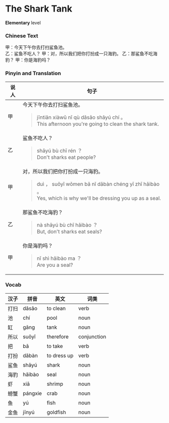 # The Shark Tank
**Elementary** level
### Chinese Text
甲：今天下午你去打扫鲨鱼池。<br />乙：鲨鱼不吃人？
甲：对，所以我们把你打扮成一只海豹。
乙：那鲨鱼不吃海豹？
甲：你是海豹吗？

### Pinyin and Translation
|说人|句子|
|----|----|
|甲|今天下午你去打扫鲨鱼池。<blockquote>jīntiān xiàwǔ nǐ qù dǎsǎo shāyú chí 。<br />This afternoon you're going to clean the shark tank.</blockquote>|
|乙|鲨鱼不吃人？<blockquote>shāyú bù chī rén ？<br />Don't sharks eat people?</blockquote>|
|甲|对，所以我们把你打扮成一只海豹。<blockquote>duì ， suǒyǐ wǒmen bǎ nǐ dǎbàn chéng yī zhī hǎibào 。<br />Yes, which is why we'll be dressing you up as a seal.</blockquote>|
|乙|那鲨鱼不吃海豹？<blockquote>nà shāyú bù chī hǎibào ？<br />But, don't sharks eat seals?</blockquote>|
|甲|你是海豹吗？<blockquote>nǐ shì hǎibào ma ？<br />Are you a seal?</blockquote>|
### Vocab
|汉子|拼音|英文|词类|
|----|----|----|----|
|打扫|dǎsǎo|to clean|verb|
|池|chí|pool|noun|
|缸|gāng|tank|noun|
|所以|suǒyǐ|therefore|conjunction|
|把|bǎ|to take|verb|
|打扮|dǎbàn|to dress up|verb|
|鲨鱼|shāyú|shark|noun|
|海豹|hǎibào|seal|noun|
|虾|xiā|shrimp|noun|
|螃蟹|pángxie|crab|noun|
|鱼|yú|fish|noun|
|金鱼|jīnyú|goldfish|noun|